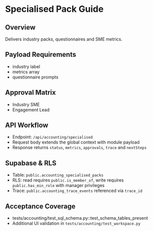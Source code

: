 # Specialised Pack Guide

## Overview
Delivers industry packs, questionnaires and SME metrics.

## Payload Requirements
- industry label
- metrics array
- questionnaire prompts

## Approval Matrix
- Industry SME
- Engagement Lead

## API Workflow
- Endpoint: `/api/accounting/specialised`
- Request body extends the global context with module payload
- Response returns `status`, `metrics`, `approvals`, `trace` and `nextSteps`

## Supabase & RLS
- Table: `public.accounting_specialised_packs`
- RLS: read requires `public.is_member_of`, write requires `public.has_min_role` with manager privileges
- Trace: `public.accounting_trace_events` referenced via `trace_id`

## Acceptance Coverage
- tests/accounting/test_sql_schema.py::test_schema_tables_present
- Additional UI validation in `tests/accounting/test_workspace.py`

